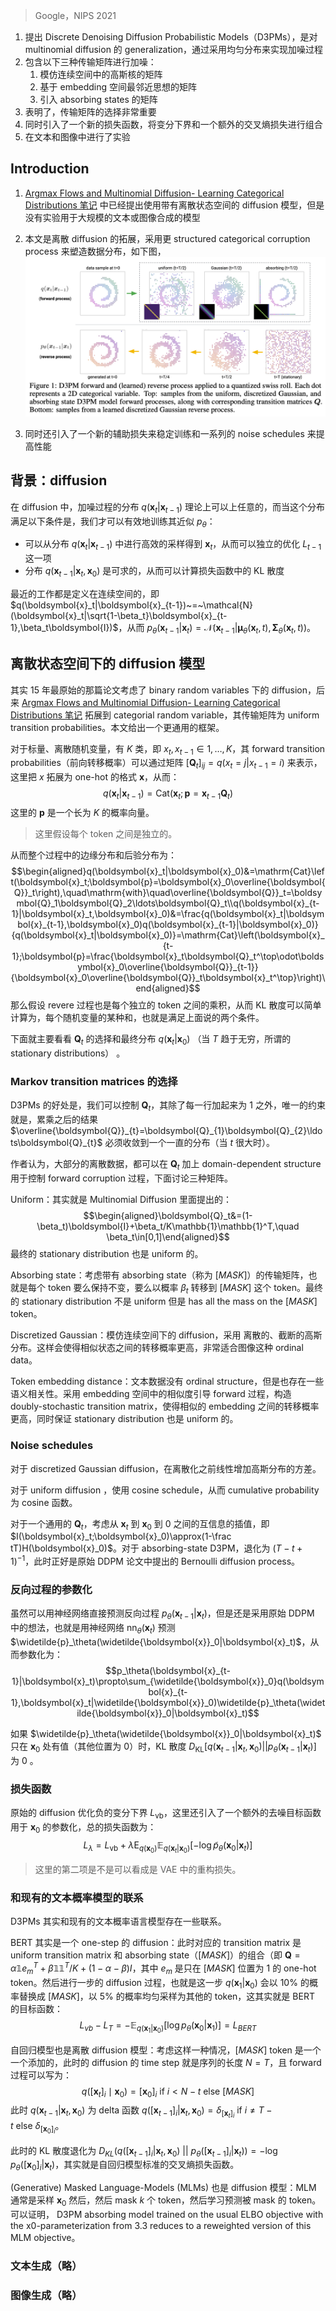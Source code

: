 > Google，NIPS 2021

1. 提出 Discrete Denoising Diffusion Probabilistic Models（D3PMs），是对 multinomial diffusion 的 generalization，通过采用均匀分布来实现加噪过程
2. 包含以下三种传输矩阵进行加噪：
	1. 模仿连续空间中的高斯核的矩阵
	2. 基于 embedding 空间最邻近思想的矩阵
	3. 引入 absorbing states 的矩阵
3. 表明了，传输矩阵的选择非常重要
4. 同时引入了一个新的损失函数，将变分下界和一个额外的交叉熵损失进行组合
5. 在文本和图像中进行了实验

## Introduction

1. [Argmax Flows and Multinomial Diffusion- Learning Categorical Distributions 笔记](../经典模型和算法/Argmax%20Flows%20and%20Multinomial%20Diffusion-%20Learning%20Categorical%20Distributions%20笔记.md) 中已经提出使用带有离散状态空间的  diffusion 模型，但是没有实验用于大规模的文本或图像合成的模型
2. 本文是离散 diffusion 的拓展，采用更 structured categorical corruption process 来塑造数据分布，如下图，
![](image/Pasted%20image%2020231009211639.png)


3. 同时还引入了一个新的辅助损失来稳定训练和一系列的 noise schedules 来提高性能

## 背景：diffusion

在 diffusion 中，加噪过程的分布 $q(\boldsymbol{x}_t|\boldsymbol{x}_{t-1})$ 理论上可以上任意的，而当这个分布满足以下条件是，我们才可以有效地训练其近似 $p_\theta$：
+ 可以从分布 $q(\boldsymbol{x}_t|\boldsymbol{x}_{t-1})$ 中进行高效的采样得到 $\boldsymbol{x}_t$，从而可以独立的优化 $L_{t-1}$ 这一项
+ 分布 $q(\boldsymbol{x}_{t-1}|\boldsymbol{x}_t,\boldsymbol{x}_0)$ 是可求的，从而可以计算损失函数中的 KL 散度

最近的工作都是定义在连续空间的，即 $q(\boldsymbol{x}_t|\boldsymbol{x}_{t-1})~=~\mathcal{N}(\boldsymbol{x}_t|\sqrt{1-\beta_t}\boldsymbol{x}_{t-1},\beta_t\boldsymbol{I})$，从而 $p_\theta(\boldsymbol{x}_{t-1}|\boldsymbol{x}_t)=\mathcal{N}\left(\boldsymbol{x}_{t-1}|\boldsymbol{\mu}_\theta(\boldsymbol{x}_t,t),\boldsymbol{\Sigma}_\theta(\boldsymbol{x}_t,t)\right)$。

## 离散状态空间下的 diffusion 模型

其实 15 年最原始的那篇论文考虑了 binary random variables 下的 diffusion，后来 [Argmax Flows and Multinomial Diffusion- Learning Categorical Distributions 笔记](../经典模型和算法/Argmax%20Flows%20and%20Multinomial%20Diffusion-%20Learning%20Categorical%20Distributions%20笔记.md) 拓展到 categorial random variable，其传输矩阵为  uniform
transition probabilities。本文给出一个更通用的框架。

对于标量、离散随机变量，有 $K$ 类，即 $x_t,x_{t-1}\in1,\dots,K$，其 forward transition probabilities（前向转移概率）可以通过矩阵 $[\boldsymbol{Q}_{t}]_{ij}=q(x_{t}=j|x_{t-1}=i)$ 来表示，这里把 $x$ 拓展为 one-hot 的格式 $\boldsymbol{x}$，从而：
$$q(\boldsymbol{x}_t|\boldsymbol{x}_{t-1})=\mathrm{Cat}(\boldsymbol{x}_t;\boldsymbol{p}=\boldsymbol{x}_{t-1}\boldsymbol{Q}_t)$$
这里的 $\boldsymbol{p}$ 是一个长为 $K$ 的概率向量。
> 这里假设每个 token 之间是独立的。

从而整个过程中的边缘分布和后验分布为：
$$\begin{aligned}q(\boldsymbol{x}_t|\boldsymbol{x}_0)&=\mathrm{Cat}\left(\boldsymbol{x}_t;\boldsymbol{p}=\boldsymbol{x}_0\overline{\boldsymbol{Q}}_t\right),\quad\mathrm{with}\quad\overline{\boldsymbol{Q}}_t=\boldsymbol{Q}_1\boldsymbol{Q}_2\ldots\boldsymbol{Q}_t\\q(\boldsymbol{x}_{t-1}|\boldsymbol{x}_t,\boldsymbol{x}_0)&=\frac{q(\boldsymbol{x}_t|\boldsymbol{x}_{t-1},\boldsymbol{x}_0)q(\boldsymbol{x}_{t-1}|\boldsymbol{x}_0)}{q(\boldsymbol{x}_t|\boldsymbol{x}_0)}=\mathrm{Cat}\left(\boldsymbol{x}_{t-1};\boldsymbol{p}=\frac{\boldsymbol{x}_t\boldsymbol{Q}_t^\top\odot\boldsymbol{x}_0\overline{\boldsymbol{Q}}_{t-1}}{\boldsymbol{x}_0\overline{\boldsymbol{Q}}_t\boldsymbol{x}_t^\top}\right)\end{aligned}$$
那么假设 revere 过程也是每个独立的 token 之间的乘积，从而 KL 散度可以简单计算为，每个随机变量的某种和，也就是满足上面说的两个条件。

下面就主要看看 $\boldsymbol{Q}_t$ 的选择和最终分布 $q(\boldsymbol{x}_t|\boldsymbol{x}_0)$ （当 $T$ 趋于无穷，所谓的 stationary distributions） 。

### Markov transition matrices 的选择

D3PMs 的好处是，我们可以控制 $\boldsymbol{Q}_t$，其除了每一行加起来为 1 之外，唯一的约束就是，累乘之后的结果 $\overline{\boldsymbol{Q}}_{t}=\boldsymbol{Q}_{1}\boldsymbol{Q}_{2}\ldots\boldsymbol{Q}_{t}$ 必须收敛到一个一直的分布（当 $t$ 很大时）。

作者认为，大部分的离散数据，都可以在 $\boldsymbol{Q}_t$ 加上 domain-dependent structure 用于控制 forward corruption 过程，下面讨论三种矩阵。

Uniform：其实就是 Multinomial Diffusion 里面提出的：
$$\begin{aligned}\boldsymbol{Q}_t&=(1-\beta_t)\boldsymbol{I}+\beta_t/K\mathbb{1}\mathbb{1}^T,\quad \beta_t\in[0,1]\end{aligned}$$
最终的 stationary distribution 也是 uniform 的。

Absorbing state：考虑带有 absorbing state（称为 $[MASK]$）的传输矩阵，也就是每个 token 要么保持不变，要么以概率 $\beta_t$ 转移到 $[MASK]$ 这个 token。最终的 stationary distribution 不是 uniform 但是 has all the mass on the $[MASK]$ token。

Discretized Gaussian：模仿连续空间下的 diffusion，采用 离散的、截断的高斯分布。这样会使得相似状态之间的转移概率更高，非常适合图像这种 ordinal data。

Token embedding distance：文本数据没有 ordinal structure，但是也存在一些语义相关性。采用 embedding 空间中的相似度引导 forward 过程，构造  doubly-stochastic transition matrix，使得相似的 embedding 之间的转移概率更高，同时保证 stationary distribution 也是 uniform 的。

### Noise schedules

对于 discretized Gaussian diffusion，在离散化之前线性增加高斯分布的方差。

对于 uniform diffusion ，使用 cosine schedule，从而 cumulative probability  为 cosine 函数。

对于一个通用的 $\boldsymbol{Q}_t$，考虑从 $\boldsymbol{x}_t$ 到 $\boldsymbol{x}_0$ 到 $0$ 之间的互信息的插值，即 $I(\boldsymbol{x}_t;\boldsymbol{x}_0)\approx(1-\frac tT)H(\boldsymbol{x}_0)$。对于 absorbing-state D3PM，退化为 $(T-t+1)^{-1}$，此时正好是原始 DDPM 论文中提出的 Bernoulli diffusion process。

### 反向过程的参数化

虽然可以用神经网络直接预测反向过程 $p_\theta(\boldsymbol{x}_{t-1}|\boldsymbol{x}_t)$，但是还是采用原始 DDPM 中的想法，也就是用神经网络 $\operatorname{nn}_\theta(\boldsymbol{x}_t)$ 预测 $\widetilde{p}_\theta(\widetilde{\boldsymbol{x}}_0|\boldsymbol{x}_t)$，从而参数化为：
$$p_\theta(\boldsymbol{x}_{t-1}|\boldsymbol{x}_t)\propto\sum_{\widetilde{\boldsymbol{x}}_0}q(\boldsymbol{x}_{t-1},\boldsymbol{x}_t|\widetilde{\boldsymbol{x}}_0)\widetilde{p}_\theta(\widetilde{\boldsymbol{x}}_0|\boldsymbol{x}_t)$$

如果 $\widetilde{p}_\theta(\widetilde{\boldsymbol{x}}_0|\boldsymbol{x}_t)$ 只在 $\boldsymbol{x}_0$ 处有值（其他位置为 0）时，KL 散度 $D_\text{KL}[q(\boldsymbol{x}_{t-1}|\boldsymbol{x}_t,\boldsymbol{x}_0)||p_\theta(\boldsymbol{x}_{t-1}|\boldsymbol{x}_t)]$ 为 0 。

### 损失函数

原始的 diffusion 优化负的变分下界 $L_{\mathrm{vb}}$，这里还引入了一个额外的去噪目标函数用于 $\boldsymbol{x}_0$ 的参数化，总的损失函数为：
$$L_\lambda=L_\mathrm{vb}+\lambda\operatorname{E}_{q(\boldsymbol{x}_0)}\mathbb{E}_{q(\boldsymbol{x}_t|\boldsymbol{x}_0)}[-\log\widetilde{p}_\theta(\boldsymbol{x}_0|\boldsymbol{x}_t)]$$
> 这里的第二项是不是可以看成是 VAE 中的重构损失。

### 和现有的文本概率模型的联系

D3PMs 其实和现有的文本概率语言模型存在一些联系。

BERT 其实是一个 one-step 的 diffusion：此时对应的 transition matrix 是 uniform transition matrix 和 absorbing state（$[MASK]$）的组合（即 $\boldsymbol{Q}=\alpha\mathbb{1}e_m^T+\beta\mathbb{1}\mathbb{1}^T/K+(1-\alpha-\beta)I$，其中 $e_m$ 是只在 $[MASK]$ 位置为 1 的 one-hot token。然后进行一步的 diffusion 过程，也就是这一步 $q(\boldsymbol{x}_1|\boldsymbol{x}_0)$ 会以 $10\%$ 的概率替换成 $[MASK]$，以 $5\%$ 的概率均匀采样为其他的 token，这其实就是 BERT 的目标函数：
$$L_{vb}-L_{T}=-\mathbb{E}_{q(\boldsymbol{x}_{1}|\boldsymbol{x}_{0})}[\operatorname{log}p_{\theta}(\boldsymbol{x}_{0}|\boldsymbol{x}_{1})]=L_{BERT}$$

自回归模型也是离散 diffusion 模型：考虑这样一种情况，$[MASK]$ token 是一个一个添加的，此时的 diffusion 的 time step 就是序列的长度 $N=T$，且 forward 过程可以写为：
$$q([\boldsymbol{x}_t]_i\mid{\boldsymbol{x}_0})=[\boldsymbol{x}_0]_i\mathrm{~if~}i<N-t \mathrm{~else~} [MASK]$$
此时 $q(\boldsymbol{x}_{t-1}|\boldsymbol{x}_t,\boldsymbol{x}_0)$ 为 delta 函数 $q(\left[\boldsymbol{x}_{t-1}\right]_i\left|\boldsymbol{x}_t,\boldsymbol{x}_0\right)={\delta}_{[\boldsymbol{x}_t]_i}\mathrm{~if~}i\neq T-t\mathrm{~else~}\delta_{[\boldsymbol{x}_0]_i}$。

此时的 KL 散度退化为 $D_{KL}(q([\boldsymbol{x}_{t-1}]_i|\boldsymbol{x}_t,\boldsymbol{x}_0)~||~p_\theta([\boldsymbol{x}_{t-1}]_i|\boldsymbol{x}_t))=-\log p_\theta([\boldsymbol{x}_0]_i|\boldsymbol{x}_t)$，其实就是自回归模型标准的交叉熵损失函数。

(Generative) Masked Language-Models (MLMs) 也是 diffusion 模型：MLM 通常是采样 $\boldsymbol{x}_0$ 然后，然后 mask $k$ 个 token，然后学习预测被 mask 的 token。可以证明， D3PM absorbing model trained on the usual ELBO objective with the x0-parameterization from 3.3 reduces to a reweighted version of this MLM objective。

### 文本生成（略） 

### 图像生成（略）



